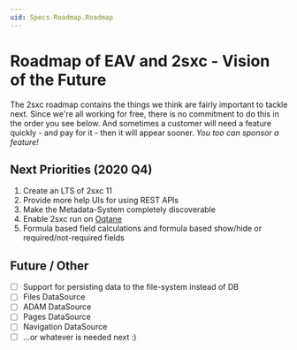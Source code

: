 ```yaml
---
uid: Specs.Roadmap.Roadmap
---
```


# Roadmap of EAV and 2sxc - Vision of the Future

The 2sxc roadmap contains the things we think are fairly important to tackle next. Since we're all working for free, there is no commitment to do this in the order you see below. And sometimes a customer will need a feature quickly - and pay for it - then it will appear sooner. _You too can sponsor a feature!_

## Next Priorities (2020 Q4)

1. Create an LTS of 2sxc 11
1. Provide more help UIs for using REST APIs
1. Make the Metadata-System completely discoverable
1. Enable 2sxc run on [Oqtane](https://www.oqtane.org/)
1. Formula based field calculations and formula based show/hide or required/not-required fields


## Future / Other
* [ ] Support for persisting data to the file-system instead of DB
* [ ] Files DataSource
* [ ] ADAM DataSource
* [ ] Pages DataSource
* [ ] Navigation DataSource
* [ ] ...or whatever is needed next :)
